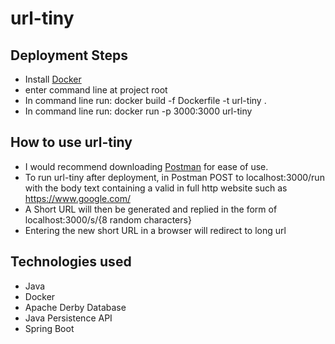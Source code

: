 # url-tiny

## Deployment Steps
* Install [Docker](https://docs.docker.com/docker-for-windows/install/)
* enter command line at project root 
* In command line run: docker build -f Dockerfile -t url-tiny .
* In command line run: docker run -p 3000:3000 url-tiny

## How to use url-tiny
* I would recommend downloading [Postman](https://www.postman.com/downloads/) for ease of use.
* To run url-tiny after deployment, in Postman POST to localhost:3000/run with the body text containing a valid in full http website such as https://www.google.com/
* A Short URL will then be generated and replied in the form of localhost:3000/s/{8 random characters}
* Entering the new short URL in a browser will redirect to long url 

## Technologies used
* Java
* Docker
* Apache Derby Database
* Java Persistence API
* Spring Boot
